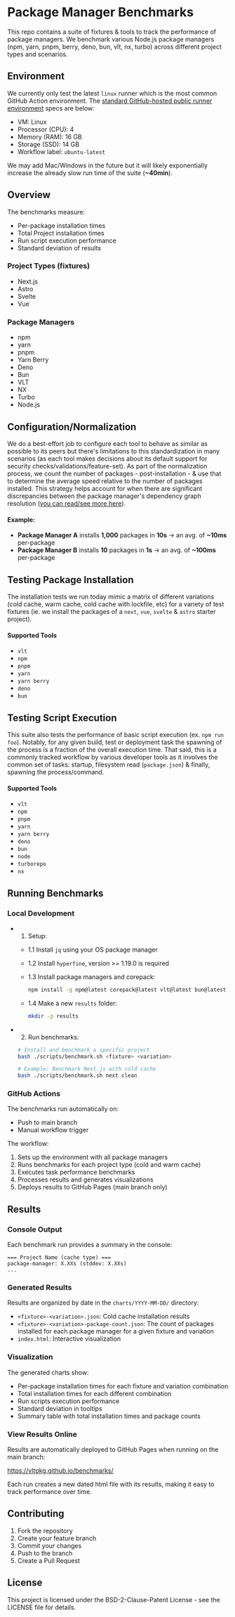 # Package Manager Benchmarks

This repo contains a suite of fixtures & tools to track the performance of package managers. We benchmark various Node.js package managers (npm, yarn, pnpm, berry, deno, bun, vlt, nx, turbo) across different project types and scenarios.

## Environment

We currently only test the latest `linux` runner which is the most common GitHub Action environment. The [standard GitHub-hosted public runner environment](https://docs.github.com/en/actions/using-github-hosted-runners/using-github-hosted-runners/about-github-hosted-runners#standard-github-hosted-runners-for-public-repositories) specs are below:

- VM: Linux
- Processor (CPU): 4
- Memory (RAM): 16 GB
- Storage (SSD): 14 GB
- Workflow label: `ubuntu-latest`

We may add Mac/Windows in the future but it will likely exponentially increase the already slow run time of the suite (**~40min**).

## Overview

The benchmarks measure:
- Per-package installation times
- Total Project installation times
- Run script execution performance
- Standard deviation of results

### Project Types (fixtures)
- Next.js
- Astro
- Svelte
- Vue

### Package Managers
- npm
- yarn
- pnpm
- Yarn Berry
- Deno
- Bun
- VLT
- NX
- Turbo
- Node.js

## Configuration/Normalization

We do a best-effort job to configure each tool to behave as similar as possible to its peers but there's limitations to this standardization in many scenarios (as each tool makes decisions about its default support for security checks/validations/feature-set). As part of the normalization process, we count the number of packages - post-installation - & use that to determine the average speed relative to the number of packages installed. This strategy helps account for when there are significant discrepancies between the package manager's dependency graph resolution ([you can read/see more here](https://docs.google.com/presentation/d/1ojXF4jb_1MyGhew2LCbdrZ4e_0vYUr-7CoMJLJsHwZY/edit?usp=sharing)).

#### Example:
- **Package Manager A** installs **1,000** packages in **10s** -> an avg. of **~10ms** per-package
- **Package Manager B** installs **10** packages in **1s** -> an avg. of **~100ms** per-package

## Testing Package Installation

The installation tests we run today mimic a matrix of different variations (cold cache, warm cache, cold cache with lockfile, etc) for a variety of test fixtures (ie. we install the packages of a `next`, `vue`, `svelte` & `astro` starter project).

#### Supported Tools

- `vlt`
- `npm`
- `pnpm`
- `yarn`
- `yarn berry`
- `deno`
- `bun`

## Testing Script Execution

This suite also tests the performance of basic script execution (ex. `npm run foo`). Notably, for any given build, test or deployment task the spawning of the process is a fraction of the overall execution time. That said, this is a commonly tracked workflow by various developer tools as it involves the common set of tasks: startup, filesystem read (`package.json`) & finally, spawning the process/command.

#### Supported Tools

- `vlt`
- `npm`
- `pnpm`
- `yarn`
- `yarn berry`
- `deno`
- `bun`
- `node`
- `turborepo`
- `nx`

## Running Benchmarks

### Local Development

- 1. Setup:

  - 1.1 Install `jq` using your OS package manager
  
  - 1.2 Install `hyperfine`, version >= 1.19.0 is required
  
  - 1.3 Install package managers and corepack:
    ```bash
    npm install -g npm@latest corepack@latest vlt@latest bun@latest deno@latest nx@latest turbo@latest
    ```
  
  - 1.4 Make a new `results` folder:
    ```bash
    mkdir -p results
    ```

- 2. Run benchmarks:

  ```bash
  # Install and benchmark a specific project
  bash ./scripts/benchmark.sh <fixture> <variation>

  # Example: Benchmark Next.js with cold cache
  bash ./scripts/benchmark.sh next clean
  ```

### GitHub Actions

The benchmarks run automatically on:
- Push to main branch
- Manual workflow trigger

The workflow:
1. Sets up the environment with all package managers
2. Runs benchmarks for each project type (cold and warm cache)
3. Executes task performance benchmarks
4. Processes results and generates visualizations
5. Deploys results to GitHub Pages (main branch only)

## Results

### Console Output

Each benchmark run provides a summary in the console:
```
=== Project Name (cache type) ===
package-manager: X.XXs (stddev: X.XXs)
...
```

### Generated Results

Results are organized by date in the `charts/YYYY-MM-DD/` directory:
- `<fixture>-<variation>.json`: Cold cache installation results
- `<fixture>-<variation>-package-count.json`: The count of packages installed for each package manager for a given fixture and variation
- `index.html`: Interactive visualization

### Visualization

The generated charts show:
- Per-package installation times for each fixture and variation combination
- Total installation times for each different combination
- Run scripts execution performance
- Standard deviation in tooltips
- Summary table with total installation times and package counts

### View Results Online

Results are automatically deployed to GitHub Pages when running on the main branch:

<https://vltpkg.github.io/benchmarks/>

Each run creates a new dated html file with its results, making it easy to track performance over time.

## Contributing

1. Fork the repository
2. Create your feature branch
3. Commit your changes
4. Push to the branch
5. Create a Pull Request

## License

This project is licensed under the BSD-2-Clause-Patent License - see the LICENSE file for details.
